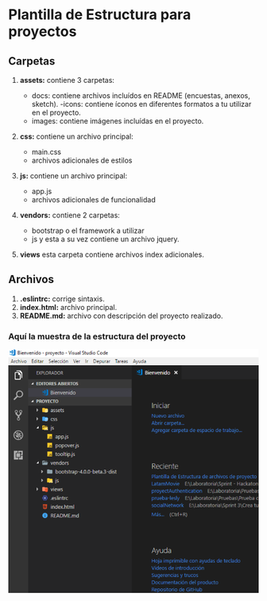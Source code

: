 # Plantilla de Estructura para proyectos

## Carpetas
  1. **assets:** contiene 3 carpetas:
      - docs: contiene archivos incluídos en README (encuestas, anexos, sketch).
      -icons: contiene íconos en diferentes formatos a tu utilizar en el proyecto.
      - images: contiene imágenes incluídas en el proyecto.

  2. **css:** contiene un archivo principal:
      - main.css
      - archivos adicionales de estilos

  3. **js:** contiene un archivo principal: 
      - app.js
      - archivos adicionales de funcionalidad

  4. **vendors:** contiene 2 carpetas: 
      - bootstrap o el framework a utilizar
      - js y esta a su vez contiene un archivo jquery.
    
  5. **views** esta carpeta contiene archivos index adicionales.

## Archivos 
1. **.eslintrc:** corrige sintaxis.
2. **index.html:** archivo principal.
3. **README.md:** archivo con descripción del proyecto realizado.

### Aquí la muestra de la estructura del proyecto
![estructura](assets/docs/estructura-archivos.png "estructura")